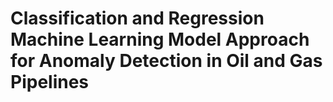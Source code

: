 # Classification and Regression Machine Learning Model Approach for Anomaly Detection in Oil and Gas Pipelines

